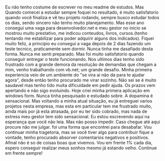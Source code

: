 Eu não tenho costume de escrever no meu readme de estudos. Mas
Quando comecei a estudar sempre foquei no resultado, é muito satisfatorio quando você finaliza e vê teu projeto rodando, sempre busco estudar todos os dias, sendo sincero não tenho muito planejamento. Mas esse ano consegui uma vaga para desenvolvedor.net e meu gestor no inicio se mostrou muito prestativo, me indicou conteudos, livros, cursos.(tenho tentando me estabilizar para poder adquirir alguns dos indicados). Fiquei muito feliz, a principio eu consegui a vaga depois de 2 dias fazendo um teste tecnico, praticamente sem dormir. Nunca tinha me dasafiado desta forma. Nunca me senti preparado. Mas foi muito satisfatorio quando conseguir entregar o teste funcionando.  Nos ultimos dias tenho sido frustrado com a grande demora da resolução de demandas que chegam a mim, venho trabalhando com vb.net; um grande desafio. Minha primeira experiencia veio de um ambiente do "se vira ai não da para te ajudar agora", desde então tenho procurado me virar sozinho. Não sei se é muito saudavel mas tenho tido muita dificuldade em pedir ajuda. Os prazos vem apertando e não sigo evoluindo. Hoje criei minha primera aplicação em windows form. Nunca tinha pesquisado e estudado sobre. A dopamina é sensacional. Mas voltando a minha atual situação, eu já entreguei varios projetos nesta empresa, mas esta em particular tem me frustrado muito, ainda mais por já esta atrasada, por eu ter sido cobrado, mas nada de extress meu gestor tem sido sensacional. Eu estou escrevendo aqui na esperança que você não leia. Mas não posso impedir. Caso chegue até aqui procure não me julgar. foi uma forma que encontrei para desabafar. Vou continuar minha tragetoria, mas se você tiver algo para contribuir fique a vontade, tenho procurado absorver comentarios negativos e positivos. Afinal não é so de coisas boas que vivemos. Vou em frente 1% cada dia, espero conseguir realizar meus sonhos mesmo já estando velho. Continue em frente sempre!